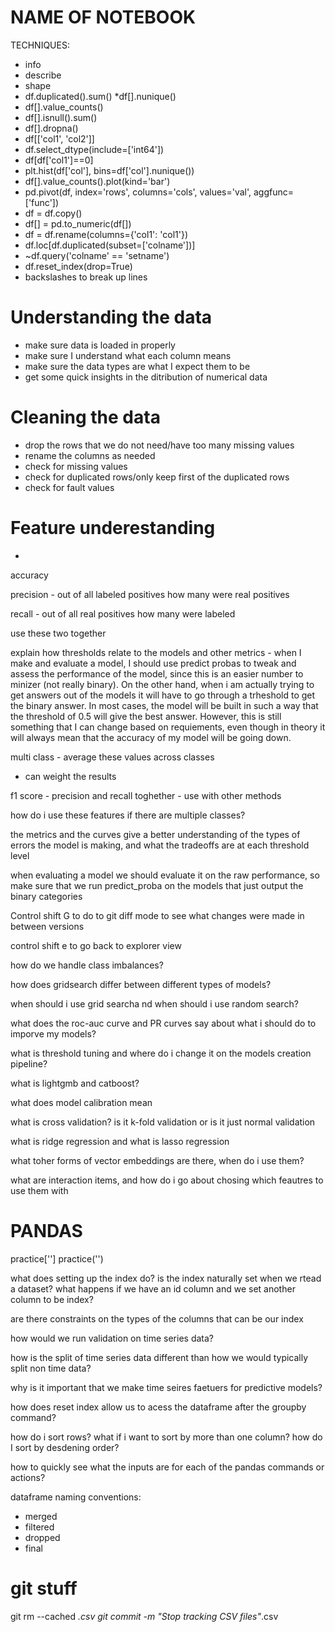 # NAME OF NOTEBOOK

TECHNIQUES:
* info
* describe
* shape
* df.duplicated().sum()
*df[].nunique()
* df[].value_counts()
* df[].isnull().sum()
* df[].dropna()
* df[['col1', 'col2']]
* df.select_dtype(include=['int64'])
* df[df['col1']==0]
* plt.hist(df['col'], bins=df['col'].nunique())
* df[].value_counts().plot(kind='bar')
* pd.pivot(df, index='rows', columns='cols', values='val', aggfunc=['func'])
* df = df.copy()
* df[] = pd.to_numeric(df[])
* df = df.rename(columns={'col1': 'col1'})
* df.loc[df.duplicated(subset=['colname'])]
* ~df.query('colname' == 'setname')
* df.reset_index(drop=True)
* backslashes to break up lines

# Understanding the data
* make sure data is loaded in properly
* make sure I understand what each column means
* make sure the data types are what I expect them to be
* get some quick insights in the ditribution of numerical data

# Cleaning the data
* drop the rows that we do not need/have too many missing values
* rename the columns as needed
* check for missing values
* check for duplicated rows/only keep first of the duplicated rows
* check for fault values

# Feature underestanding
* 



accuracy

precision - out of all labeled positives how many were real positives

recall - out of all real positives how many were labeled

use these two together

explain how thresholds relate to the models and other metrics - when I make and evaluate
 a model, I should use predict probas to tweak and assess the performance of the model, 
 since this is an easier number to minizer (not really binary). On the other hand, when 
 i am actually trying to get answers out of the models it will have to go through a 
 trheshold to get the binary answer. In most cases, the model will be built in such a 
 way that the threshold of 0.5 will give the best answer. However, this is still 
 something that I can change based on requiements, even though in theory it will always 
 mean that the accuracy of my model will be going down.


multi class - average these values across classes
- can weight the results

f1 score - precision and recall toghether - use with other methods

how do i use these features if there are multiple classes?

the metrics and the curves give a better understanding of the types of errors the model 
is making, and what the tradeoffs are at each threshold level

when evaluating a model we should evaluate it on the raw performance, so make sure that 
we run predict_proba on the models that just output the binary categories

Control shift G to do to git diff mode to see what changes were made in between versions

control shift e to go back to explorer view

how do we handle class imbalances?


how does gridsearch differ between different types of models?

when should i use grid searcha nd when should i use random search?

what does the roc-auc curve and PR curves say about what i should do to imporve my models?

what is threshold tuning and where do i change it on the models creation pipeline?

what is lightgmb and catboost?

what does model calibration mean

what is cross validation? is it k-fold validation or is it just normal validation

what is ridge regression and what is lasso regression

what toher forms of vector embeddings are there, when do i use them?

what are interaction items, and how do i go about chosing which feautres to use them with 



# PANDAS
practice['']
practice('')


what does setting up the index do? is the index naturally set when we rtead a dataset? what happens
if we have an id column and we set another column to be index?

are there constraints on the types of the columns that can be our index

how would we run validation on time series data?

how is the split of time series data different than how we would typically split non time data?

why is it important that we make time seires faetuers for predictive models?

how does reset index allow us to acess the dataframe after the groupby command?

how do i sort rows? what if i want to sort by more than one column? how do I sort by desdening order?

how to quickly see what the inputs are for each of the pandas commands or actions?

dataframe naming conventions:
* merged
* filtered
* dropped
* final



# git stuff
git rm --cached *.csv
git commit -m "Stop tracking CSV files"*.csv
